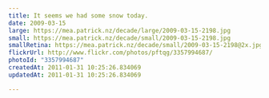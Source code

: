 ```yaml
---
title: It seems we had some snow today.
date: 2009-03-15
large: https://mea.patrick.nz/decade/large/2009-03-15-2198.jpg
small: https://mea.patrick.nz/decade/small/2009-03-15-2198.jpg
smallRetina: https://mea.patrick.nz/decade/small/2009-03-15-2198@2x.jpg
flickrUrl: http://www.flickr.com/photos/pftqg/3357994687/
photoId: "3357994687"
createdAt: 2011-01-31 10:25:26.834069
updatedAt: 2011-01-31 10:25:26.834069

---
```


